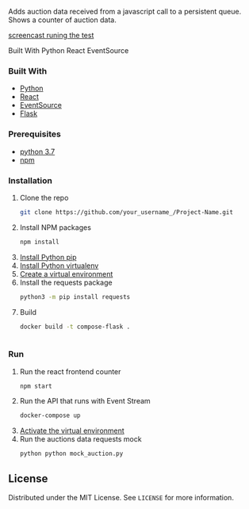 Adds auction data received from a javascript call to a persistent queue.
Shows a counter of auction data.

[screencast runing the test](https://youtu.be/_lWwOujVkqo)

Built With
Python
React
EventSource

### Built With

* [Python](https://getbootstrap.com)
* [React](https://jquery.com)
* [EventSource](https://laravel.com)
* [Flask](https://laravel.com)

### Prerequisites

* [python 3.7](https://www.python.org/downloads/)
* [npm](https://docs.npmjs.com/downloading-and-installing-node-js-and-npm)

### Installation

1. Clone the repo
   ```sh
   git clone https://github.com/your_username_/Project-Name.git
   ```
2. Install NPM packages
   ```sh
   npm install
3. [Install Python pip](https://packaging.python.org/guides/installing-using-pip-and-virtual-environments/#installing-pip)
4. [Install Python virtualenv](https://packaging.python.org/guides/installing-using-pip-and-virtual-environments/#installing-pip)
5. [Create a virtual environment](https://packaging.python.org/guides/installing-using-pip-and-virtual-environments/#creating-a-virtual-environment)
6. Install the requests package
   ```sh
   python3 -m pip install requests
7. Build
   ```sh
   docker build -t compose-flask .
  
### Run

1. Run the react frontend counter
   ```sh
   npm start
2. Run the API that runs with Event Stream
   ```sh
   docker-compose up
3. [Activate the virtual environment](https://packaging.python.org/guides/installing-using-pip-and-virtual-environments/#activating-a-virtual-environment)
4. Run the auctions data requests mock
   ```sh
   python python mock_auction.py

## License

Distributed under the MIT License. See `LICENSE` for more information.

  
   



